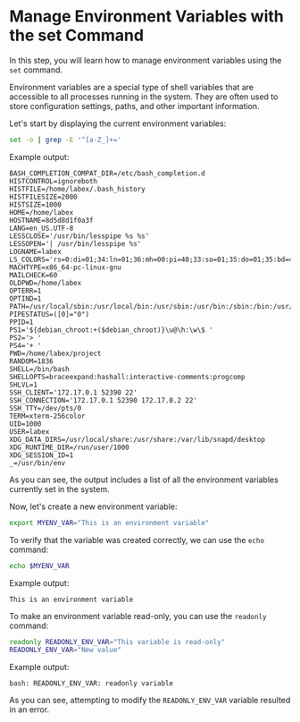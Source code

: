 # Manage Environment Variables with the set Command

In this step, you will learn how to manage environment variables using the `set` command.

Environment variables are a special type of shell variables that are accessible to all processes running in the system. They are often used to store configuration settings, paths, and other important information.

Let's start by displaying the current environment variables:

```bash
set -o | grep -E '^[a-Z_]+='
```

Example output:

```
BASH_COMPLETION_COMPAT_DIR=/etc/bash_completion.d
HISTCONTROL=ignoreboth
HISTFILE=/home/labex/.bash_history
HISTFILESIZE=2000
HISTSIZE=1000
HOME=/home/labex
HOSTNAME=8d5d8d1f0a3f
LANG=en_US.UTF-8
LESSCLOSE='/usr/bin/lesspipe %s %s'
LESSOPEN='| /usr/bin/lesspipe %s'
LOGNAME=labex
LS_COLORS='rs=0:di=01;34:ln=01;36:mh=00:pi=40;33:so=01;35:do=01;35:bd=40;33;01:cd=40;33;01:or=40;31;01:mi=00:su=37;41:sg=30;43:ca=30;41:tw=30;42:ow=34;42:st=37;44:ex=01;32:*.tar=01;31:*.tgz=01;31:*.arc=01;31:*.arj=01;31:*.taz=01;31:*.lha=01;31:*.lz4=01;31:*.lzh=01;31:*.lzma=01;31:*.tlz=01;31:*.txz=01;31:*.tzo=01;31:*.t7z=01;31:*.zip=01;31:*.z=01;31:*.dz=01;31:*.gz=01;31:*.lrz=01;31:*.lz=01;31:*.lzo=01;31:*.xz=01;31:*.zst=01;31:*.tzst=01;31:*.bz2=01;31:*.bz=01;31:*.tbz=01;31:*.tbz2=01;31:*.tz=01;31:*.deb=01;31:*.rpm=01;31:*.jar=01;31:*.war=01;31:*.ear=01;31:*.sar=01;31:*.rar=01;31:*.alz=01;31:*.ace=01;31:*.zoo=01;31:*.cpio=01;31:*.7z=01;31:*.rz=01;31:*.cab=01;31:*.wim=01;31:*.swm=01;31:*.dwm=01;31:*.esd=01;31:*.jpg=01;35:*.jpeg=01;35:*.mjpg=01;35:*.mjpeg=01;35:*.gif=01;35:*.bmp=01;35:*.pbm=01;35:*.pgm=01;35:*.ppm=01;35:*.tga=01;35:*.xbm=01;35:*.xpm=01;35:*.tif=01;35:*.tiff=01;35:*.png=01;35:*.svg=01;35:*.svgz=01;35:*.mng=01;35:*.pcx=01;35:*.mov=01;35:*.mpg=01;35:*.mpeg=01;35:*.m2v=01;35:*.mkv=01;35:*.webm=01;35:*.ogm=01;35:*.mp4=01;35:*.m4v=01;35:*.mp4v=01;35:*.vob=01;35:*.qt=01;35:*.nuv=01;35:*.wmv=01;35:*.asf=01;35:*.rm=01;35:*.rmvb=01;35:*.flc=01;35:*.avi=01;35:*.fli=01;35:*.flv=01;35:*.gl=01;35:*.dl=01;35:*.xcf=01;35:*.xwd=01;35:*.yuv=01;35:*.cgm=01;35:*.emf=01;35:*.ogv=01;35:*.ogx=01;35:*.aac=00;36:*.au=00;36:*.flac=00;36:*.m4a=00;36:*.mid=00;36:*.midi=00;36:*.mka=00;36:*.mp3=00;36:*.mpc=00;36:*.ogg=00;36:*.ra=00;36:*.wav=00;36:*.oga=00;36:*.opus=00;36:*.spx=00;36:*.xspf=00;36:'
MACHTYPE=x86_64-pc-linux-gnu
MAILCHECK=60
OLDPWD=/home/labex
OPTERR=1
OPTIND=1
PATH=/usr/local/sbin:/usr/local/bin:/usr/sbin:/usr/bin:/sbin:/bin:/usr/games:/usr/local/games:/snap/bin
PIPESTATUS=([0]="0")
PPID=1
PS1='${debian_chroot:+($debian_chroot)}\u@\h:\w\$ '
PS2='> '
PS4='+ '
PWD=/home/labex/project
RANDOM=1836
SHELL=/bin/bash
SHELLOPTS=braceexpand:hashall:interactive-comments:progcomp
SHLVL=1
SSH_CLIENT='172.17.0.1 52390 22'
SSH_CONNECTION='172.17.0.1 52390 172.17.0.2 22'
SSH_TTY=/dev/pts/0
TERM=xterm-256color
UID=1000
USER=labex
XDG_DATA_DIRS=/usr/local/share:/usr/share:/var/lib/snapd/desktop
XDG_RUNTIME_DIR=/run/user/1000
XDG_SESSION_ID=1
_=/usr/bin/env
```

As you can see, the output includes a list of all the environment variables currently set in the system.

Now, let's create a new environment variable:

```bash
export MYENV_VAR="This is an environment variable"
```

To verify that the variable was created correctly, we can use the `echo` command:

```bash
echo $MYENV_VAR
```

Example output:

```
This is an environment variable
```

To make an environment variable read-only, you can use the `readonly` command:

```bash
readonly READONLY_ENV_VAR="This variable is read-only"
READONLY_ENV_VAR="New value"
```

Example output:

```
bash: READONLY_ENV_VAR: readonly variable
```

As you can see, attempting to modify the `READONLY_ENV_VAR` variable resulted in an error.
